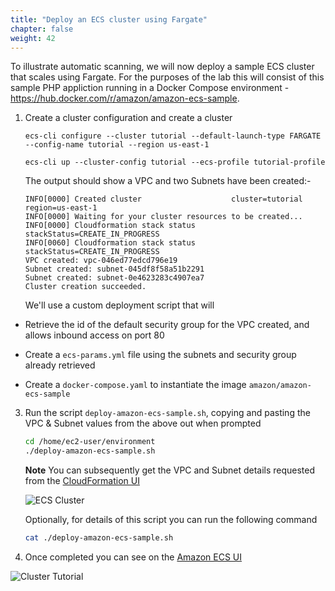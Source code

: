 ```yaml
---
title: "Deploy an ECS cluster using Fargate"
chapter: false
weight: 42
---
```


To illustrate automatic scanning, we will now deploy a sample ECS cluster that scales using Fargate.  For the purposes of the lab this will consist of this sample PHP appliction running in a Docker Compose environment - https://hub.docker.com/r/amazon/amazon-ecs-sample.

1. Create a cluster configuration and create a cluster

    ```
    ecs-cli configure --cluster tutorial --default-launch-type FARGATE --config-name tutorial --region us-east-1

    ecs-cli up --cluster-config tutorial --ecs-profile tutorial-profile
    ```

    The output should show a VPC and two Subnets have been created:-

    ```
    INFO[0000] Created cluster                    cluster=tutorial region=us-east-1
    INFO[0000] Waiting for your cluster resources to be created...
    INFO[0000] Cloudformation stack status       stackStatus=CREATE_IN_PROGRESS
    INFO[0060] Cloudformation stack status       stackStatus=CREATE_IN_PROGRESS
    VPC created: vpc-046ed77edcd796e19
    Subnet created: subnet-045df8f58a51b2291
    Subnet created: subnet-0e4623283c4907ea7
    Cluster creation succeeded.
    ```

    We'll use a custom deployment script that will

  - Retrieve the id of the default security group for the VPC created, and allows inbound access on port 80

  - Create a `ecs-params.yml` file using the subnets and security group already retrieved

  - Create a `docker-compose.yaml` to instantiate the image `amazon/amazon-ecs-sample`

3. Run the script `deploy-amazon-ecs-sample.sh`, copying and pasting the VPC & Subnet values from the above out when prompted

    ```bash
    cd /home/ec2-user/environment
    ./deploy-amazon-ecs-sample.sh
    ```

    **Note** You can subsequently get the VPC and Subnet details requested from the [CloudFormation UI](https://console.aws.amazon.com/cloudformation/home)

    ![ECS Cluster](/images/40_module_2/image7.png)


    Optionally, for details of this script you can run the following command

    ```bash
    cat ./deploy-amazon-ecs-sample.sh
    ```

6. Once completed you can see on the [Amazon ECS UI](https://console.aws.amazon.com/ecs/home?region=us-east-1#/clusters/tutorial/services)

![Cluster Tutorial](/images/40_module_2/image5.png)
